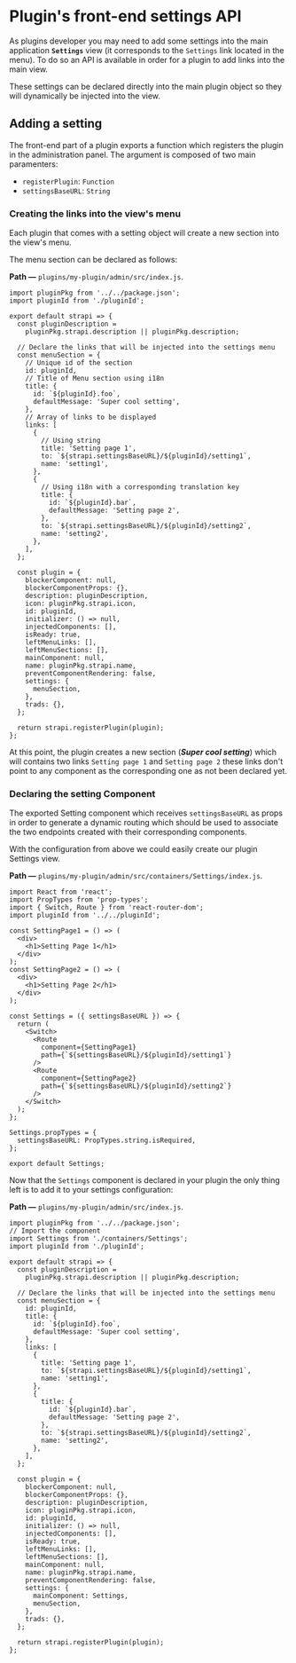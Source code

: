 # Plugin's front-end settings API

As plugins developer you may need to add some settings into the main application **`Settings`** view (it corresponds to the `Settings` link located in the menu). To do so an API is available in order for a plugin to add links into the main view.

These settings can be declared directly into the main plugin object so they will dynamically be injected into the view.

## Adding a setting

The front-end part of a plugin exports a function which registers the plugin in the administration panel. The argument is composed of two main paramenters:

- `registerPlugin`: `Function`
- `settingsBaseURL`: `String`

### Creating the links into the view's menu

Each plugin that comes with a setting object will create a new section into the view's menu.

The menu section can be declared as follows:

**Path —** `plugins/my-plugin/admin/src/index.js`.

```
import pluginPkg from '../../package.json';
import pluginId from './pluginId';

export default strapi => {
  const pluginDescription =
    pluginPkg.strapi.description || pluginPkg.description;

  // Declare the links that will be injected into the settings menu
  const menuSection = {
    // Unique id of the section
    id: pluginId,
    // Title of Menu section using i18n
    title: {
      id: `${pluginId}.foo`,
      defaultMessage: 'Super cool setting',
    },
    // Array of links to be displayed
    links: [
      {
        // Using string
        title: 'Setting page 1',
        to: `${strapi.settingsBaseURL}/${pluginId}/setting1`,
        name: 'setting1',
      },
      {
        // Using i18n with a corresponding translation key
        title: {
          id: `${pluginId}.bar`,
          defaultMessage: 'Setting page 2',
        },
        to: `${strapi.settingsBaseURL}/${pluginId}/setting2`,
        name: 'setting2',
      },
    ],
  };

  const plugin = {
    blockerComponent: null,
    blockerComponentProps: {},
    description: pluginDescription,
    icon: pluginPkg.strapi.icon,
    id: pluginId,
    initializer: () => null,
    injectedComponents: [],
    isReady: true,
    leftMenuLinks: [],
    leftMenuSections: [],
    mainComponent: null,
    name: pluginPkg.strapi.name,
    preventComponentRendering: false,
    settings: {
      menuSection,
    },
    trads: {},
  };

  return strapi.registerPlugin(plugin);
};
```

At this point, the plugin creates a new section (**_Super cool setting_**) which will contains two links `Setting page 1` and `Setting page 2` these links don't point to any component as the corresponding one as not been declared yet.

### Declaring the setting Component

The exported Setting component which receives `settingsBaseURL` as props in order to generate a dynamic routing which should be used to associate the two endpoints created with their corresponding components.

With the configuration from above we could easily create our plugin Settings view.

**Path —** `plugins/my-plugin/admin/src/containers/Settings/index.js`.

```
import React from 'react';
import PropTypes from 'prop-types';
import { Switch, Route } from 'react-router-dom';
import pluginId from '../../pluginId';

const SettingPage1 = () => (
  <div>
    <h1>Setting Page 1</h1>
  </div>
);
const SettingPage2 = () => (
  <div>
    <h1>Setting Page 2</h1>
  </div>
);

const Settings = ({ settingsBaseURL }) => {
  return (
    <Switch>
      <Route
        component={SettingPage1}
        path={`${settingsBaseURL}/${pluginId}/setting1`}
      />
      <Route
        component={SettingPage2}
        path={`${settingsBaseURL}/${pluginId}/setting2`}
      />
    </Switch>
  );
};

Settings.propTypes = {
  settingsBaseURL: PropTypes.string.isRequired,
};

export default Settings;
```

Now that the `Settings` component is declared in your plugin the only thing left is to add it to your settings configuration:

**Path —** `plugins/my-plugin/admin/src/index.js`.

```
import pluginPkg from '../../package.json';
// Import the component
import Settings from './containers/Settings';
import pluginId from './pluginId';

export default strapi => {
  const pluginDescription =
    pluginPkg.strapi.description || pluginPkg.description;

  // Declare the links that will be injected into the settings menu
  const menuSection = {
    id: pluginId,
    title: {
      id: `${pluginId}.foo`,
      defaultMessage: 'Super cool setting',
    },
    links: [
      {
        title: 'Setting page 1',
        to: `${strapi.settingsBaseURL}/${pluginId}/setting1`,
        name: 'setting1',
      },
      {
        title: {
          id: `${pluginId}.bar`,
          defaultMessage: 'Setting page 2',
        },
        to: `${strapi.settingsBaseURL}/${pluginId}/setting2`,
        name: 'setting2',
      },
    ],
  };

  const plugin = {
    blockerComponent: null,
    blockerComponentProps: {},
    description: pluginDescription,
    icon: pluginPkg.strapi.icon,
    id: pluginId,
    initializer: () => null,
    injectedComponents: [],
    isReady: true,
    leftMenuLinks: [],
    leftMenuSections: [],
    mainComponent: null,
    name: pluginPkg.strapi.name,
    preventComponentRendering: false,
    settings: {
      mainComponent: Settings,
      menuSection,
    },
    trads: {},
  };

  return strapi.registerPlugin(plugin);
};
```
